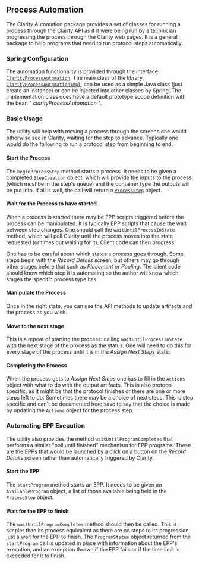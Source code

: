 ## Process Automation

The Clarity Automation package provides a set of classes for running a process
through the Clarity API as if it were being run by a technician progressing the
process through the Clarity web pages. It is a general package to help programs that
need to run protocol steps automatically.

### Spring Configuration

The automation functionality is provided through the interface
[`ClarityProcessAutomation`](apidocs/org.cruk.clarity.api/org/cruk/clarity/api/automation/ClarityProcessAutomation.html).
The main class of the library,
[`ClarityProcessAutomationImpl`](apidocs/org.cruk.clarity.api/org/cruk/clarity/api/automation/impl/ClarityProcessAutomationImpl.html),
can be used as a simple Java class (just create an instance) or can be injected into other
classes by Spring. The implementation class does have a default prototype scope
definition with the bean " _clarityProcessAutomation_ ".

### Basic Usage

The utility will help with moving a process through the screens one would otherwise
see in Clarity, waiting for the step to advance. Typically one would do the following
to run a protocol step from beginning to end.

#### Start the Process

The `beginProcessStep` method starts a process. It needs to be given a completed
[`StepCreation`](https://d10e8rzir0haj8.cloudfront.net/6.2/data_stp.html#step-creation)
object, which will provide the inputs to the process (which must be in the step's queue)
and the container type the outputs will be put into. If all is well, the call will return
a [`ProcessStep`](https://d10e8rzir0haj8.cloudfront.net/6.2/data_stp.html#step) object.

#### Wait for the Process to have started

When a process is started there may be EPP scripts triggered before the process can
be manipulated. It is typically EPP scripts that cause the wait between step changes.
One should call the `waitUntilProcessInState` method, which will poll Clarity
until the process moves into the state requested (or times out waiting for it). Client
code can then progress.

One has to be careful about which states a process goes through. Some steps begin with
the _Record Details_ screen, but others may go through other stages before that such as
_Placement_ or _Pooling_. The client code should know which step it is automating so the
author will know which stages the specific process type has.

#### Manipulate the Process

Once in the right state, you can use the API methods to update artifacts and the process
as you wish.

#### Move to the next stage

This is a repeat of starting the process: calling `waitUntilProcessInState` with
the next stage of the process as the status. One will need to do this for every stage
of the process until it is in the _Assign Next Steps_ state.

#### Completing the Process

When the process gets to _Assign Next Steps_ one has to fill in the `Actions` object
with what to do with the output artifacts. This is also protocol specific, as it might
be that the protocol finishes or there are one or more steps left to do. Sometimes there
may be a choice of next steps. This is step specific and can't be documented here save
to say that the choice is made by updating the `Actions` object for the process step.

### Automating EPP Execution

The utility also provides the method `waitUntilProgramCompletes` that performs a
similar "poll until finished" mechanism for EPP programs. These are the EPPs that would
be launched by a click on a button on the _Record Details_ screen rather than automatically
triggered by Clarity.

#### Start the EPP

The `startProgram` method starts an EPP. It needs to be given an `AvailableProgram`
object, a list of those available being held in the `ProcessStep` object.

#### Wait for the EPP to finish

The `waitUntilProgramCompletes` method should then be called. This is simpler than
its process equivalent as there are no steps to its progression, just a wait for the
EPP to finish. The `ProgramStatus` object returned from the `startProgram` call
is updated in place with information about the EPP's execution, and an exception thrown
if the EPP fails or if the time limit is exceeded for it to finish.

